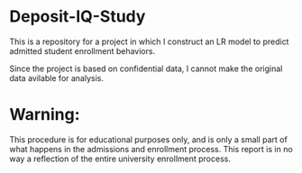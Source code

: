 # Deposit-IQ-Study
This is a repository for a project in which I construct an LR model to predict admitted student enrollment behaviors. 

Since the project is based on confidential data, I cannot make the original data avilable for analysis. 

# Warning:
This procedure is for educational purposes only, and is only a small part of what happens in the admissions and enrollment process. This report is in no way a reflection of the entire university enrollment process.
